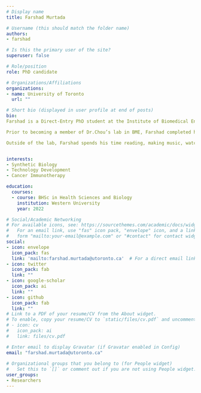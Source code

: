 ```yaml
---
# Display name
title: Farshad Murtada

# Username (this should match the folder name)
authors:
- farshad

# Is this the primary user of the site?
superuser: false

# Role/position
role: PhD candidate

# Organizations/Affiliations
organizations:
- name: University of Toronto
  url: ""

# Short bio (displayed in user profile at end of posts)
bio:  
Farshad is a Direct-Entry PhD student at the Institute of Biomedical Engineering at the University of Toronto. His current research interests are synthetic biology and cancer immunotherapy. However, he also really wants to branch out into other areas such as machine learning, molecular computing, and molecular engineering. On top of his research interests, Farshad has a huge passion for technology development and entrepreneurship.

Prior to becoming a member of Dr.Chou’s lab in BME, Farshad completed his undergraduate degree in Health Science and Biology at Western University. There, under the supervision of Dr. John Trant, he studied carbohydrate cancer vaccines and the interactions between minor cannabinoids and pharmacologically relevant central nervous system receptors. During his time at Western, Farshad also interned at the Ontario Medical Association and won the National Proteus Innovation Competition for the Trant Lab’s patented method for forming multiple disulphide bonds in a peptide using thermally labile cysteine protecting groups.

Outside of the lab, Farshad spends his time reading, making music, watching movies, and writing blogs for his website ( www.farshadmurtada.com ). 


interests:
- Synthetic Biology
- Technology Development
- Cancer Immunotherapy 

education:
  courses:
  - course: BHSc in Health Sciences and Biology
    institution: Western University
    year: 2022

# Social/Academic Networking
# For available icons, see: https://sourcethemes.com/academic/docs/widgets/#icons
#   For an email link, use "fas" icon pack, "envelope" icon, and a link in the
#   form "mailto:your-email@example.com" or "#contact" for contact widget.
social:
- icon: envelope
  icon_pack: fas
  link: 'mailto:farshad.murtada@utoronto.ca'  # For a direct email link, use "mailto:test@example.org".
- icon: twitter
  icon_pack: fab
  link: ""
- icon: google-scholar
  icon_pack: ai
  link: ""
- icon: github
  icon_pack: fab
  link: ""
# Link to a PDF of your resume/CV from the About widget.
# To enable, copy your resume/CV to `static/files/cv.pdf` and uncomment the lines below.  
# - icon: cv
#   icon_pack: ai
#   link: files/cv.pdf

# Enter email to display Gravatar (if Gravatar enabled in Config)
email: "farshad.murtada@utoronto.ca"
  
# Organizational groups that you belong to (for People widget)
#   Set this to `[]` or comment out if you are not using People widget.  
user_groups:
- Researchers
---
```

